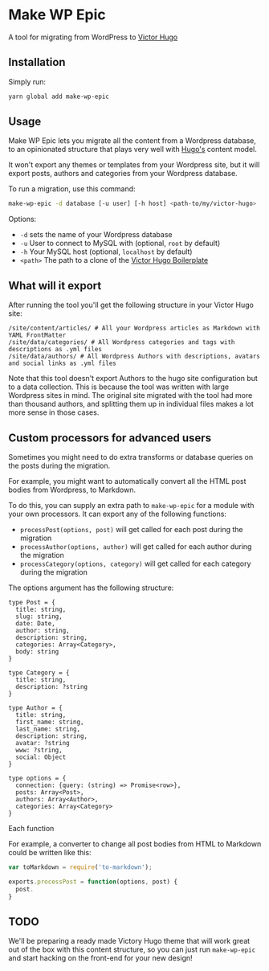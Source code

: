 # Make WP Epic

A tool for migrating from WordPress to [Victor Hugo](https://github.com/netlify/victor-hugo)

## Installation

Simply run:

```bash
yarn global add make-wp-epic
```

## Usage

Make WP Epic lets you migrate all the content from a Wordpress database, to an opinionated
structure that plays very well with [Hugo's](gohugo.io) content model.

It won't export any themes or templates from your Wordpress site, but it will export posts,
authors and categories from your Wordpress database.

To run a migration, use this command:

```bash
make-wp-epic -d database [-u user] [-h host] <path-to/my/victor-hugo>
```

Options:

* `-d` sets the name of your Wordpress database
* `-u` User to connect to MySQL with (optional, `root` by default)
* `-h` Your MySQL host (optional, `localhost` by default)
* `<path>` The path to a clone of the [Victor Hugo Boilerplate](github.com/netlify/victor-hugo)

## What will it export

After running the tool you'll get the following structure in your Victor Hugo site:

```
/site/content/articles/ # All your Wordpress articles as Markdown with YAML FrontMatter
/site/data/categories/ # All Wordpress categories and tags with descriptions as .yml files
/site/data/authors/ # All Wordpress Authors with descriptions, avatars and social links as .yml files
```

Note that this tool doesn't export Authors to the hugo site configuration but to a data collection. This
is because the tool was written with large Wordpress sites in mind. The original site migrated with the
tool had more than thousand authors, and splitting them up in individual files makes a lot more sense in
those cases.

## Custom processors for advanced users

Sometimes you might need to do extra transforms or database queries on the posts during the migration.

For example, you might want to automatically convert all the HTML post bodies from Wordpress, to Markdown.

To do this, you can supply an extra path to `make-wp-epic` for a module with your own processors. It can export any of the following functions:

* `processPost(options, post)` will get called for each post during the migration
* `processAuthor(options, author)` will get called for each author during the migration
* `processCategory(options, category)` will get called for each category during the migration

The options argument has the following structure:

```
type Post = {
  title: string,
  slug: string,
  date: Date,
  author: string,
  description: string,
  categories: Array<Category>,
  body: string
}

type Category = {
  title: string,
  description: ?string
}

type Author = {
  title: string,
  first_name: string,
  last_name: string,
  description: string,
  avatar: ?string
  www: ?string,
  social: Object
}

type options = {
  connection: {query: (string) => Promise<row>},
  posts: Array<Post>,
  authors: Array<Author>,
  categories: Array<Category>
}
```

Each function

For example, a converter to change all post bodies from HTML to Markdown could be written like this:

```js
var toMarkdown = require('to-markdown');

exports.processPost = function(options, post) {
  post.
}
```

## TODO

We'll be preparing a ready made Victory Hugo theme that will work great out of the box with this content
structure, so you can just run `make-wp-epic` and start hacking on the front-end for your new design!
